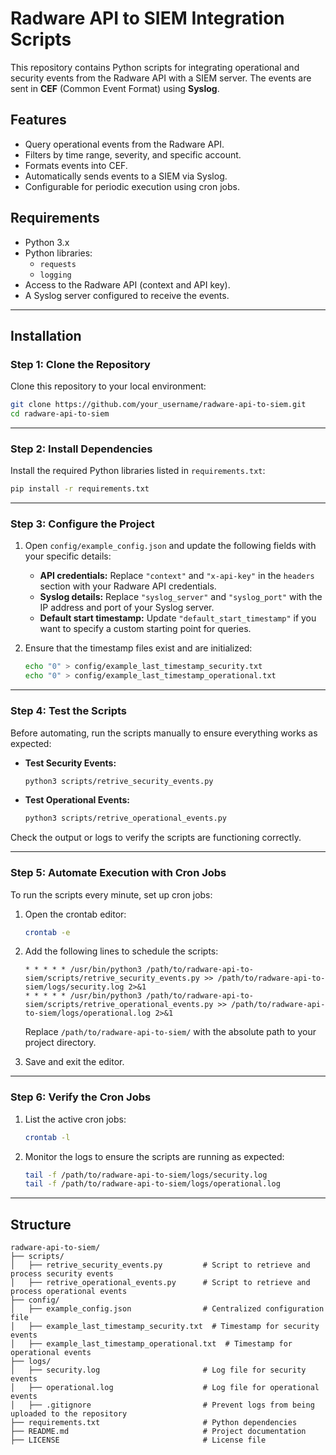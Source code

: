 # Radware API to SIEM Integration Scripts

This repository contains Python scripts for integrating operational and security events from the Radware API with a SIEM server. The events are sent in **CEF** (Common Event Format) using **Syslog**.

## Features

- Query operational events from the Radware API.
- Filters by time range, severity, and specific account.
- Formats events into CEF.
- Automatically sends events to a SIEM via Syslog.
- Configurable for periodic execution using cron jobs.

## Requirements

- Python 3.x
- Python libraries:
  - `requests`
  - `logging`
- Access to the Radware API (context and API key).
- A Syslog server configured to receive the events.

---

## Installation

### Step 1: Clone the Repository

Clone this repository to your local environment:

```bash
git clone https://github.com/your_username/radware-api-to-siem.git
cd radware-api-to-siem
```

---

### Step 2: Install Dependencies

Install the required Python libraries listed in `requirements.txt`:

```bash
pip install -r requirements.txt
```

---

### Step 3: Configure the Project

1. Open `config/example_config.json` and update the following fields with your specific details:
   - **API credentials:** Replace `"context"` and `"x-api-key"` in the `headers` section with your Radware API credentials.
   - **Syslog details:** Replace `"syslog_server"` and `"syslog_port"` with the IP address and port of your Syslog server.
   - **Default start timestamp:** Update `"default_start_timestamp"` if you want to specify a custom starting point for queries.

2. Ensure that the timestamp files exist and are initialized:
   ```bash
   echo "0" > config/example_last_timestamp_security.txt
   echo "0" > config/example_last_timestamp_operational.txt
   ```

---

### Step 4: Test the Scripts

Before automating, run the scripts manually to ensure everything works as expected:

- **Test Security Events:**
  ```bash
  python3 scripts/retrive_security_events.py
  ```

- **Test Operational Events:**
  ```bash
  python3 scripts/retrive_operational_events.py
  ```

Check the output or logs to verify the scripts are functioning correctly.

---

### Step 5: Automate Execution with Cron Jobs

To run the scripts every minute, set up cron jobs:

1. Open the crontab editor:
   ```bash
   crontab -e
   ```

2. Add the following lines to schedule the scripts:

   ```plaintext
   * * * * * /usr/bin/python3 /path/to/radware-api-to-siem/scripts/retrive_security_events.py >> /path/to/radware-api-to-siem/logs/security.log 2>&1
   * * * * * /usr/bin/python3 /path/to/radware-api-to-siem/scripts/retrive_operational_events.py >> /path/to/radware-api-to-siem/logs/operational.log 2>&1
   ```

   Replace `/path/to/radware-api-to-siem/` with the absolute path to your project directory.

3. Save and exit the editor.

---

### Step 6: Verify the Cron Jobs

1. List the active cron jobs:
   ```bash
   crontab -l
   ```

2. Monitor the logs to ensure the scripts are running as expected:
   ```bash
   tail -f /path/to/radware-api-to-siem/logs/security.log
   tail -f /path/to/radware-api-to-siem/logs/operational.log
   ```
 
---

## Structure

```plaintext
radware-api-to-siem/
├── scripts/
│   ├── retrive_security_events.py         # Script to retrieve and process security events
│   ├── retrive_operational_events.py      # Script to retrieve and process operational events
├── config/
│   ├── example_config.json                # Centralized configuration file
│   ├── example_last_timestamp_security.txt  # Timestamp for security events
│   ├── example_last_timestamp_operational.txt  # Timestamp for operational events
├── logs/
│   ├── security.log                       # Log file for security events
│   ├── operational.log                    # Log file for operational events
│   ├── .gitignore                         # Prevent logs from being uploaded to the repository
├── requirements.txt                       # Python dependencies
├── README.md                              # Project documentation
├── LICENSE                                # License file

